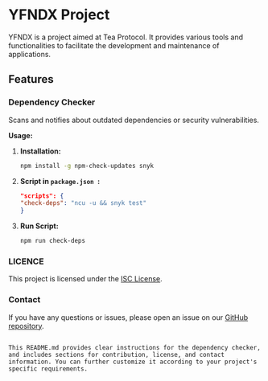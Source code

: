 # YFNDX Project

YFNDX is a project aimed at Tea Protocol. It provides various tools and functionalities to facilitate the development and maintenance of applications.

## Features

### Dependency Checker
Scans and notifies about outdated dependencies or security vulnerabilities.

**Usage:**

1. **Installation:**
   ```bash
   npm install -g npm-check-updates snyk 
   ```
2. **Script in  `package.json `:**
   ```json
   "scripts": {
   "check-deps": "ncu -u && snyk test"
   }
    ``` 
3. **Run Script:**
   ```bash
   npm run check-deps
   ```
### LICENCE
This project is licensed under the [ISC License](https://github.com/yfndx/yfndx/blob/main/LICENSE).


### Contact
If you have any questions or issues, please open an issue on our [GitHub repository](https://github.com/yfndx/yfndx/issues).
   ```rush
   
This README.md provides clear instructions for the dependency checker, and includes sections for contribution, license, and contact information. You can further customize it according to your project's specific requirements.
   ```


